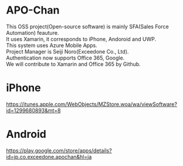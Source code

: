 # APO-Chan
This OSS project(Open-source software) is mainly SFA(Sales Force Automation) feauture.  
It uses Xamarin, it corresponds to iPhone, Andoroid and UWP.  
This system uses Azure Mobile Apps.  
Project Manager is Seiji Noro(Exceedone Co., Ltd).  
Authentication now supports Office 365, Google.  
We will contribute to Xamarin and Office 365 by Github.  

# iPhone
https://itunes.apple.com/WebObjects/MZStore.woa/wa/viewSoftware?id=1299680893&mt=8
    
# Android
https://play.google.com/store/apps/details?id=jp.co.exceedone.apochan&hl=ja
